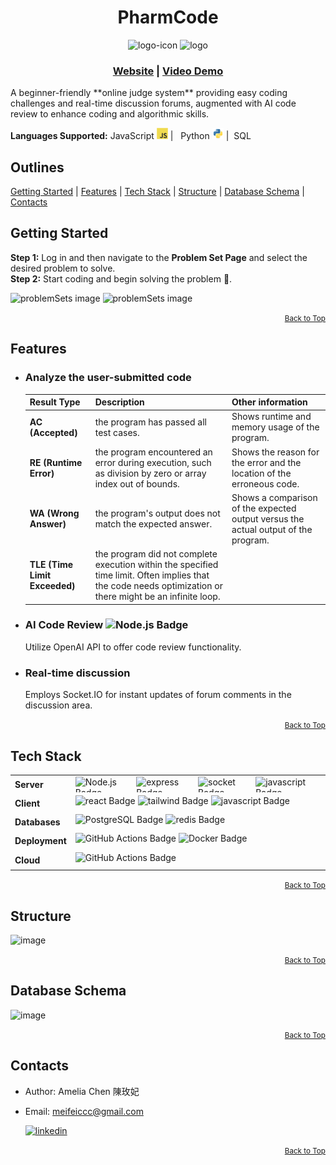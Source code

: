 <div align="center">

# PharmCode <a name='top'></a>
  <img src="https://github.com/MeiFeiChen/pharm-code/assets/109078865/89321d3b-54ec-485f-976c-64426e64facf" alt="logo-icon" width="60">
  <img src="https://github.com/MeiFeiChen/pharm-code/assets/109078865/524aef90-63d5-4d05-8ffe-70234a84bf4f" alt="logo" width="300">

###  <a href="https://phramcode.ameliachen.site/">Website</a> | <a href="https://youtu.be/BCews4TDr-c">Video Demo</a> 
</div>
A beginner-friendly **online judge system** providing easy coding challenges and real-time discussion forums, augmented with AI code review to enhance coding and algorithmic skills.



**Languages Supported:** JavaScript <img src="https://raw.githubusercontent.com/devicons/devicon/master/icons/javascript/javascript-original.svg" alt="javascript" width="18" />&nbsp;| &nbsp; Python <img src="https://raw.githubusercontent.com/devicons/devicon/master/icons/python/python-original.svg" alt="python" width="18" />&nbsp;| &nbsp;SQL


##  Outlines <a name='outlines'></a>
 [Getting Started](#get-started) | [Features](#features) | [Tech Stack](#tech-stack) | [Structure](#structure) | [Database Schema](#database-schema) | [Contacts](#contacts)



##  Getting Started <a name='get-started'></a>


**Step 1:** Log in and then navigate to the **Problem Set Page** and select the desired problem to solve.  
**Step 2:** Start coding and begin solving the problem 🚀.


<img src="https://github.com/MeiFeiChen/pharm-code/assets/109078865/29a2941f-c41e-40a7-ade0-86e655b70d04" alt="problemSets image" width="750"/>
<img src="https://github.com/MeiFeiChen/pharm-code/assets/109078865/7efcfc61-44e5-470c-9a17-0c8cfb4a9dd2" alt="problemSets image" width="750"/>
<!-- 影片 -->

<p align="right">
  <small><a href="#top">Back to Top</a></small>
</p>

##  Features <a name='features'></a>
* ### Analyze the user-submitted code

  | Result Type | Description | Other information |
  |-------------|-------------|-------------|
  | **AC   (Accepted)** | the program has passed all test cases.  | Shows runtime and memory usage of the program. |
  | **RE (Runtime Error)** | the program encountered an error during execution, such as division by zero or array index out of bounds. |  Shows the reason for the error and the location of the erroneous code. |
  | **WA (Wrong Answer)** | the program's output does not match the expected answer. | Shows a comparison of the expected output versus the actual output of the program.
  | **TLE (Time Limit Exceeded)** | the program did not complete execution within the specified time limit. Often implies that the code needs optimization or there might be an infinite loop. | |


* ### AI Code Review  <img src="https://img.shields.io/badge/ChatGPT-74aa9c?style=for-the-badge&logo=openai&logoColor=white" alt="Node.js Badge" height="18" style="margin-right: 4px;"/> 
  Utilize OpenAI API to offer code review functionality.




* ### Real-time discussion
  Employs Socket.IO for instant updates of forum comments in the discussion area.




<p align="right">
  <small><a href="#top">Back to Top</a></small>
</p>

##  Tech Stack <a name='tech-stack'></a>

<table>
    <tr>
        <td style="vertical-align: middle;"><strong>Server</strong></td>
        <td style="vertical-align: middle;">
          <div style="display: flex; align-items: center;">
            <img src="https://img.shields.io/badge/Node%20js-505050?style=for-the-badge&logo=nodedotjs&logoColor=green" alt="Node.js Badge" height="25" style="margin-right: 4px;"/>
            <img src="https://img.shields.io/badge/Express%20js-505050?style=for-the-badge&logo=express&logoColor=white" alt="express Badge" height="25" style="margin-right: 4px;"/>
            <img src="https://img.shields.io/badge/Socket.io-505050?&style=for-the-badge&logo=Socket.io&logoColor=white" alt="socket Badge" height="25" style="margin-right: 4px;"/>
            <img src="https://img.shields.io/badge/JavaScript-505050?style=for-the-badge&logo=javascript&logoColor=F7DF1E" alt="javascript Badge" height="25" />
          </div>
        </td>
    </tr>
    <tr>
        <td style="vertical-align: middle;"><strong>Client</strong></td>
        <td style="vertical-align: middle;">
          <div style="display: flex; align-items: center;">
            <img src="https://img.shields.io/badge/React-505050?style=for-the-badge&logo=react&logoColor=61DAFB" alt="react Badge" height="25" style="margin-right: 4px;"/>
            <img src="https://img.shields.io/badge/Tailwind_CSS-505050?style=for-the-badge&logo=tailwind-css&logoColor=38B2AC" alt="tailwind Badge" height="25" style="margin-right: 4px;"/>
            <img src="https://img.shields.io/badge/JavaScript-505050?style=for-the-badge&logo=javascript&logoColor=F7DF1E" alt="javascript Badge" height="25"/>
          </div>
        </td>
    </tr>
    <tr>
        <td><strong>Databases</strong></td>
        <td>
          <div style="display: flex; align-items: center;">
            <img src="https://img.shields.io/badge/PostgreSQL-505050?style=for-the-badge&logo=postgresql&logoColor=316192" alt="PostgreSQL Badge" height="25" style="margin-right: 4px;"/>
            <img src="https://img.shields.io/badge/redis-505050.svg?&style=for-the-badge&logo=redis&logoColor=%23DD0031" alt="redis Badge" height="25" style="margin-right: 4px;"/>
          </div>
        </td>
    </tr>
    <tr>
        <td><strong>Deployment</strong></td>
        <td>
          <div style="display: flex; align-items: center;">
            <img src="https://img.shields.io/badge/GitHub_Actions-505050?style=for-the-badge&logo=github-actions&logoColor=2088FF" alt="GitHub Actions Badge" height="25" style="margin-right: 4px;"/>
            <img src="https://img.shields.io/badge/Docker-505050?style=for-the-badge&logo=docker&logoColor=2CA5E0" alt="Docker Badge" height="25" style="margin-right: 4px;"/>
          </div>
        </td>
    </tr>
    <tr>
        <td><strong>Cloud</strong></td>
        <td>
          <div style="display: flex; align-items: center;">
            <img src="https://img.shields.io/badge/Amazon_AWS-505050?style=for-the-badge&logo=amazonaws&logoColor=FF9900" alt="GitHub Actions Badge" height="25" style="margin-right: 4px;"/>
          </div>
        </td>
    </tr>
</table>


<p align="right">
  <small><a href="#top">Back to Top</a></small>
</p>

##  Structure <a name='structure'></a>


![image](https://github.com/MeiFeiChen/pharm-code/assets/109078865/0b25f7c2-44f6-4cd1-ab35-d213d6582a00)

<p align="right">
  <small><a href="#top">Back to Top</a></small>
</p>

##  Database Schema <a name='database-schema'></a>

![image](https://github.com/MeiFeiChen/pharm-code/assets/109078865/229486d9-f76f-41d6-9117-43a1f9097aa7)




<p align="right">
  <small><a href="#top">Back to Top</a></small>
</p>

##  Contacts <a name='contacts'></a>


* Author: Amelia Chen 陳玫妃
* Email: [meifeiccc@gmail.com](mailto:meifeiccc@gmail.com)
  
  [![linkedin](https://img.shields.io/badge/linkedin-0A66C2?style=for-the-badge&logo=linkedin&logoColor=white)](https://www.linkedin.com/in/mei-fei-chen/)

<p align="right">
  <small><a href="#top">Back to Top</a></small>
</p>
